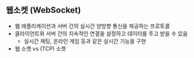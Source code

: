 ## 웹소켓 (WebSocket)
- 웹 애플리케이션과 서버 간의 실시간 양방향 통신을 제공하는 프로토콜
- 클라이언트와 서버 간의 지속적인 연결을 설정하고 데이터를 주고 받을 수 있음
    - 실시간 채팅, 온라인 게임 등과 같은 실시간 기능을 구현
- 웹 소켓 vs (TCP) 소켓
